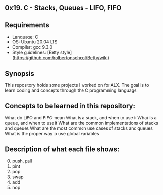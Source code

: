 ## 0x19. C - Stacks, Queues - LIFO, FIFO

## Requirements
* Language: C
* OS: Ubuntu 20.04 LTS
* Compiler: gcc 9.3.0
* Style guidelines: [Betty style] (https://github.com/holbertonschool/Betty/wiki)


## Synopsis
This repository holds some projects I worked on for ALX. The goal is to learn coding and concepts through the C programming language.

## Concepts to be learned in this repository:
What do LIFO and FIFO mean
What is a stack, and when to use it
What is a queue, and when to use it
What are the common implementations of stacks and queues
What are the most common use cases of stacks and queues
What is the proper way to use global variables

## Description of what each file shows:
0. push, pall
1. pint
2. pop
3. swap
4. add
5. nop
